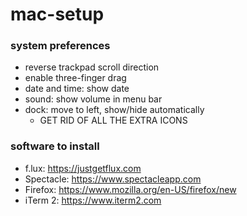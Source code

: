 # mac-setup

### system preferences

- reverse trackpad scroll direction
- enable three-finger drag
- date and time: show date
- sound: show volume in menu bar
- dock: move to left, show/hide automatically
  - GET RID OF ALL THE EXTRA ICONS

### software to install

- f.lux: https://justgetflux.com
- Spectacle: https://www.spectacleapp.com
- Firefox: https://www.mozilla.org/en-US/firefox/new
- iTerm 2: https://www.iterm2.com
